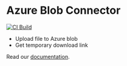 # Azure Blob Connector

[![CI Build](https://github.com/axonivy-professional-services/market-azure-blob-connector/actions/workflows/ci.yml/badge.svg)](https://github.com/axonivy-professional-services/market-market-azure-blob-connector/actions/workflows/ci.yml)

- Upload file to Azure blob
- Get temporary download link

Read our [documentation](azure-blob-connector-product/README.md).
